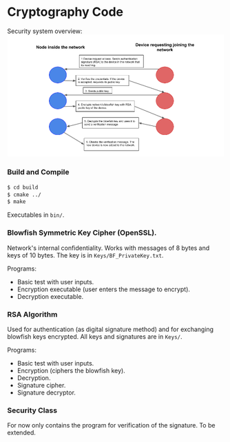 # Cryptography Code

Security system overview:
![alt text](sss.png)


### Build and Compile

```sh
$ cd build
$ cmake ../
$ make
```

Executables in `bin/`. 

### Blowfish Symmetric Key Cipher (OpenSSL).

Network's internal confidentiality. Works with messages of 8 bytes and keys of 10 bytes. The key is in `Keys/BF_PrivateKey.txt`.

Programs:

  - Basic test with user inputs.
  - Encryption executable (user enters the message to encrypt). 
  - Decryption executable.


### RSA Algorithm

Used for authentication (as digital signature method) and for exchanging blowfish keys encrypted. All keys and signatures are in `Keys/`.


Programs:

  - Basic test with user inputs.
  - Encryption (ciphers the blowfish key).
  - Decryption.
  - Signature cipher.
  - Signature decryptor.

### Security Class

For now only contains the program for verification of the signature. To be extended.
